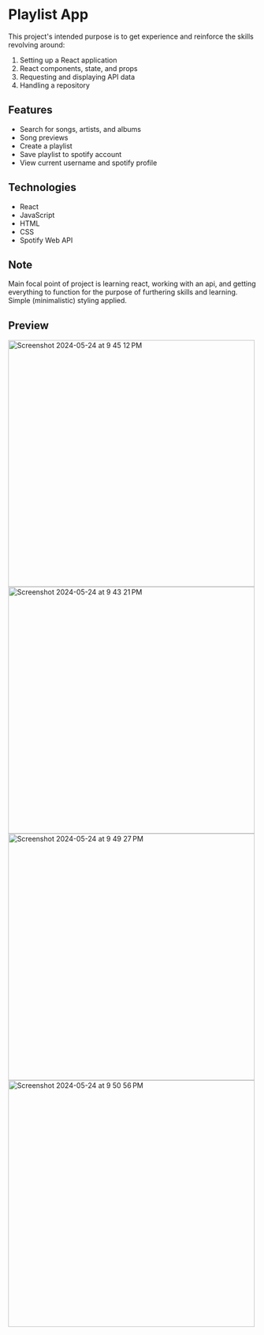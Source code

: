 # Playlist App  

This project's intended purpose is to get experience and reinforce the skills revolving around: 
1) Setting up a React application
2) React components, state, and props
3) Requesting and displaying API data
4) Handling a repository 



## Features
- Search for songs, artists, and albums
- Song previews
- Create a playlist
- Save playlist to spotify account
- View current username and spotify profile

## Technologies
- React
- JavaScript
- HTML
- CSS
- Spotify Web API

## Note
Main focal point of project is learning react, working with an api, and getting everything to function for the purpose of furthering skills and learning. Simple (minimalistic) styling applied. 

## Preview
<img width="500" alt="Screenshot 2024-05-24 at 9 45 12 PM" src="https://github.com/kelseywarren/Playlist-App/assets/157708983/bcf136b4-5145-4632-a0c4-eabe0537fedd">
<img width="500" alt="Screenshot 2024-05-24 at 9 43 21 PM" src="https://github.com/kelseywarren/Playlist-App/assets/157708983/e3e6cc04-e5d5-4efe-b507-0dbc381623ae">
<img width="500" alt="Screenshot 2024-05-24 at 9 49 27 PM" src="https://github.com/kelseywarren/Playlist-App/assets/157708983/dad022eb-4fe1-4926-9143-fe68013564fc">
<img width="500" alt="Screenshot 2024-05-24 at 9 50 56 PM" src="https://github.com/kelseywarren/Playlist-App/assets/157708983/709b58d7-4035-4a53-ad78-2c2d70ed7b0a">
